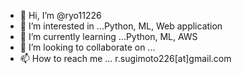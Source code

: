 - 👋 Hi, I’m @ryo11226
- 👀 I’m interested in ...Python, ML, Web application
- 🌱 I’m currently learning ...Python, ML, AWS
- 💞️ I’m looking to collaborate on ...
- 📫 How to reach me ... r.sugimoto226[at]gmail.com

<!---
ryo11226/ryo11226 is a ✨ special ✨ repository because its `README.md` (this file) appears on your GitHub profile.
You can click the Preview link to take a look at your changes.
--->
